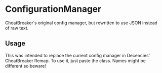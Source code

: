 # ConfigurationManager
CheatBreaker's original config manager, but rewritten to use JSON instead of raw text.

## Usage
This was intended to replace the current config manager in Decencies' CheatBreaker Remap.
To use it, just paste the class. Names might be different so beware!